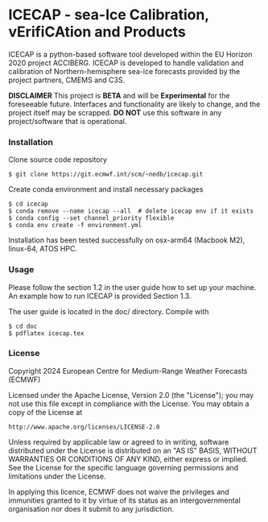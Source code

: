 # ICECAP - sea-Ice Calibration, vErifiCAtion and Products

ICECAP  is a python-based software tool developed within the EU Horizon 2020 project ACCIBERG. ICECAP is developed to handle validation and calibration of Northern-hemisphere sea-ice forecasts provided by the project partners, CMEMS and C3S.

**DISCLAIMER**
This project is **BETA** and will be **Experimental** for the foreseeable future.
Interfaces and functionality are likely to change, and the project itself may be scrapped.
**DO NOT** use this software in any project/software that is operational.

### Installation
Clone source code repository

    $ git clone https://git.ecmwf.int/scm/~nedb/icecap.git

Create conda environment and install necessary packages

    $ cd icecap
    $ conda remove --name icecap --all  # delete icecap env if it exists
    $ conda config --set channel_priority flexible
    $ conda env create -f environment.yml 

Installation has been tested successfully on osx-arm64 (Macbook M2), linux-64, ATOS HPC.

### Usage
Please follow the section 1.2 in the user guide how to set up your machine. 
An example how to run ICECAP is provided Section 1.3.

The user guide is located in the doc/ directory. Compile with

    $ cd doc
    $ pdflatex icecap.tex



### License

Copyright 2024 European Centre for Medium-Range Weather Forecasts (ECMWF)

Licensed under the Apache License, Version 2.0 (the "License");
you may not use this file except in compliance with the License.
You may obtain a copy of the License at

    http://www.apache.org/licenses/LICENSE-2.0

Unless required by applicable law or agreed to in writing, software
distributed under the License is distributed on an "AS IS" BASIS,
WITHOUT WARRANTIES OR CONDITIONS OF ANY KIND, either express or implied.
See the License for the specific language governing permissions and
limitations under the License.

In applying this licence, ECMWF does not waive the privileges and immunities
granted to it by virtue of its status as an intergovernmental organisation nor
does it submit to any jurisdiction.

